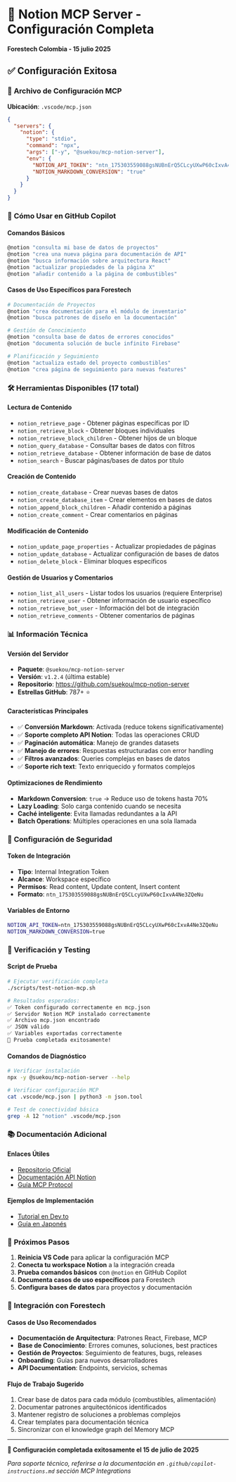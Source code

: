 # 📝 Notion MCP Server - Configuración Completa
**Forestech Colombia - 15 julio 2025**

## ✅ **Configuración Exitosa**

### 🔧 **Archivo de Configuración MCP**
**Ubicación**: `.vscode/mcp.json`

```json
{
  "servers": {
    "notion": {
      "type": "stdio",
      "command": "npx",
      "args": ["-y", "@suekou/mcp-notion-server"],
      "env": {
        "NOTION_API_TOKEN": "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",
        "NOTION_MARKDOWN_CONVERSION": "true"
      }
    }
  }
}
```

### 🎯 **Cómo Usar en GitHub Copilot**

#### **Comandos Básicos**
```bash
@notion "consulta mi base de datos de proyectos"
@notion "crea una nueva página para documentación de API"
@notion "busca información sobre arquitectura React"
@notion "actualizar propiedades de la página X"
@notion "añadir contenido a la página de combustibles"
```

#### **Casos de Uso Específicos para Forestech**
```bash
# Documentación de Proyectos
@notion "crea documentación para el módulo de inventario"
@notion "busca patrones de diseño en la documentación"

# Gestión de Conocimiento
@notion "consulta base de datos de errores conocidos"
@notion "documenta solución de bucle infinito Firebase"

# Planificación y Seguimiento
@notion "actualiza estado del proyecto combustibles"
@notion "crea página de seguimiento para nuevas features"
```

### 🛠️ **Herramientas Disponibles (17 total)**

#### **Lectura de Contenido**
- `notion_retrieve_page` - Obtener páginas específicas por ID
- `notion_retrieve_block` - Obtener bloques individuales
- `notion_retrieve_block_children` - Obtener hijos de un bloque
- `notion_query_database` - Consultar bases de datos con filtros
- `notion_retrieve_database` - Obtener información de base de datos
- `notion_search` - Buscar páginas/bases de datos por título

#### **Creación de Contenido**
- `notion_create_database` - Crear nuevas bases de datos
- `notion_create_database_item` - Crear elementos en bases de datos
- `notion_append_block_children` - Añadir contenido a páginas
- `notion_create_comment` - Crear comentarios en páginas

#### **Modificación de Contenido**
- `notion_update_page_properties` - Actualizar propiedades de páginas
- `notion_update_database` - Actualizar configuración de bases de datos
- `notion_delete_block` - Eliminar bloques específicos

#### **Gestión de Usuarios y Comentarios**
- `notion_list_all_users` - Listar todos los usuarios (requiere Enterprise)
- `notion_retrieve_user` - Obtener información de usuario específico
- `notion_retrieve_bot_user` - Información del bot de integración
- `notion_retrieve_comments` - Obtener comentarios de páginas

### 📊 **Información Técnica**

#### **Versión del Servidor**
- **Paquete**: `@suekou/mcp-notion-server`
- **Versión**: `v1.2.4` (última estable)
- **Repositorio**: https://github.com/suekou/mcp-notion-server
- **Estrellas GitHub**: 787+ ⭐

#### **Características Principales**
- ✅ **Conversión Markdown**: Activada (reduce tokens significativamente)
- ✅ **Soporte completo API Notion**: Todas las operaciones CRUD
- ✅ **Paginación automática**: Manejo de grandes datasets
- ✅ **Manejo de errores**: Respuestas estructuradas con error handling
- ✅ **Filtros avanzados**: Queries complejas en bases de datos
- ✅ **Soporte rich text**: Texto enriquecido y formatos complejos

#### **Optimizaciones de Rendimiento**
- **Markdown Conversion**: `true` → Reduce uso de tokens hasta 70%
- **Lazy Loading**: Solo carga contenido cuando se necesita
- **Caché inteligente**: Evita llamadas redundantes a la API
- **Batch Operations**: Múltiples operaciones en una sola llamada

### 🔐 **Configuración de Seguridad**

#### **Token de Integración**
- **Tipo**: Internal Integration Token
- **Alcance**: Workspace específico
- **Permisos**: Read content, Update content, Insert content
- **Formato**: `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`

#### **Variables de Entorno**
```bash
NOTION_API_TOKEN=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
NOTION_MARKDOWN_CONVERSION=true
```

### 🧪 **Verificación y Testing**

#### **Script de Prueba**
```bash
# Ejecutar verificación completa
./scripts/test-notion-mcp.sh

# Resultados esperados:
✅ Token configurado correctamente en mcp.json
✅ Servidor Notion MCP instalado correctamente
✅ Archivo mcp.json encontrado
✅ JSON válido
✅ Variables exportadas correctamente
🎉 Prueba completada exitosamente!
```

#### **Comandos de Diagnóstico**
```bash
# Verificar instalación
npx -y @suekou/mcp-notion-server --help

# Verificar configuración MCP
cat .vscode/mcp.json | python3 -m json.tool

# Test de conectividad básica
grep -A 12 "notion" .vscode/mcp.json
```

### 📚 **Documentación Adicional**

#### **Enlaces Útiles**
- [Repositorio Oficial](https://github.com/suekou/mcp-notion-server)
- [Documentación API Notion](https://developers.notion.com/)
- [Guía MCP Protocol](https://modelcontextprotocol.io/)

#### **Ejemplos de Implementación**
- [Tutorial en Dev.to](https://dev.to/suekou/operating-notion-via-claude-desktop-using-mcp-c0h)
- [Guía en Japonés](https://qiita.com/suekou/items/44c864583f5e3e6325d9)

### 🚀 **Próximos Pasos**

1. **Reinicia VS Code** para aplicar la configuración MCP
2. **Conecta tu workspace Notion** a la integración creada
3. **Prueba comandos básicos** con `@notion` en GitHub Copilot
4. **Documenta casos de uso específicos** para Forestech
5. **Configura bases de datos** para proyectos y documentación

### 🔄 **Integración con Forestech**

#### **Casos de Uso Recomendados**
- **Documentación de Arquitectura**: Patrones React, Firebase, MCP
- **Base de Conocimiento**: Errores comunes, soluciones, best practices
- **Gestión de Proyectos**: Seguimiento de features, bugs, releases
- **Onboarding**: Guías para nuevos desarrolladores
- **API Documentation**: Endpoints, servicios, schemas

#### **Flujo de Trabajo Sugerido**
1. Crear base de datos para cada módulo (combustibles, alimentación)
2. Documentar patrones arquitectónicos identificados
3. Mantener registro de soluciones a problemas complejos
4. Crear templates para documentación técnica
5. Sincronizar con el knowledge graph del Memory MCP

---

**🎉 Configuración completada exitosamente el 15 de julio de 2025**

*Para soporte técnico, referirse a la documentación en `.github/copilot-instructions.md` sección MCP Integrations*
